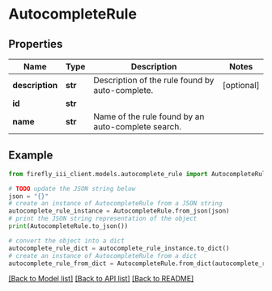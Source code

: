 # AutocompleteRule


## Properties

Name | Type | Description | Notes
------------ | ------------- | ------------- | -------------
**description** | **str** | Description of the rule found by auto-complete. | [optional] 
**id** | **str** |  | 
**name** | **str** | Name of the rule found by an auto-complete search. | 

## Example

```python
from firefly_iii_client.models.autocomplete_rule import AutocompleteRule

# TODO update the JSON string below
json = "{}"
# create an instance of AutocompleteRule from a JSON string
autocomplete_rule_instance = AutocompleteRule.from_json(json)
# print the JSON string representation of the object
print(AutocompleteRule.to_json())

# convert the object into a dict
autocomplete_rule_dict = autocomplete_rule_instance.to_dict()
# create an instance of AutocompleteRule from a dict
autocomplete_rule_from_dict = AutocompleteRule.from_dict(autocomplete_rule_dict)
```
[[Back to Model list]](../README.md#documentation-for-models) [[Back to API list]](../README.md#documentation-for-api-endpoints) [[Back to README]](../README.md)


